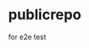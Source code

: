 # publicrepo
for e2e test



















































































































































































































































































































































































































































































































































































































































































































































































































































































































































































































































































































































































































































































































































































































































































































































































































































































































































































































































































































































































































































































































































































































































































































































































































































































































































































































































































































































































































































































































































































































































































































































































































































































































































































































































































































































































































































































































































































































































































































































































































































































































































































